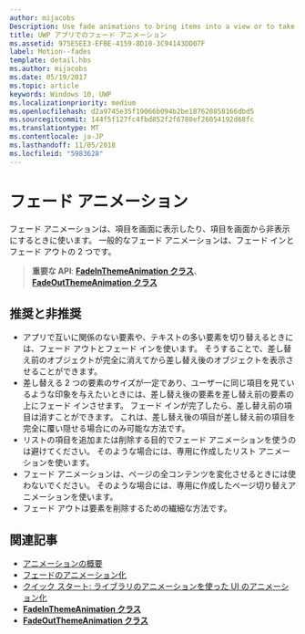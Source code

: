 ```yaml
---
author: mijacobs
Description: Use fade animations to bring items into a view or to take items out of a view. The two common fade animations are fade-in and fade-out.
title: UWP アプリでのフェード アニメーション
ms.assetid: 975E5EE3-EFBE-4159-8D10-3C94143DD07F
label: Motion--fades
template: detail.hbs
ms.author: mijacobs
ms.date: 05/19/2017
ms.topic: article
keywords: Windows 10, UWP
ms.localizationpriority: medium
ms.openlocfilehash: d2a9745e35f19066b094b2be187620858166dbd5
ms.sourcegitcommit: 144f5f127fc4fbd852f2f6780ef26054192d68fc
ms.translationtype: MT
ms.contentlocale: ja-JP
ms.lasthandoff: 11/05/2018
ms.locfileid: "5983628"
---
```

# <a name="fade-animations"></a>フェード アニメーション



フェード アニメーションは、項目を画面に表示したり、項目を画面から非表示にするときに使います。 一般的なフェード アニメーションは、フェード インとフェード アウトの 2 つです。

> **重要な API**: [**FadeInThemeAnimation クラス**](https://msdn.microsoft.com/library/windows/apps/br210298)、[**FadeOutThemeAnimation クラス**](https://msdn.microsoft.com/library/windows/apps/br210302)


## <a name="dos-and-donts"></a>推奨と非推奨


-   アプリで互いに関係のない要素や、テキストの多い要素を切り替えるときには、フェード アウトとフェード インを使います。 そうすることで、差し替え前のオブジェクトが完全に消えてから差し替え後のオブジェクトを表示させることができます。
-   差し替える 2 つの要素のサイズが一定であり、ユーザーに同じ項目を見ているような印象を与えたいときには、差し替え後の要素を差し替え前の要素の上にフェード インさせます。 フェード インが完了したら、差し替え前の項目は消すことができます。 これは、差し替え後の項目が差し替え前の項目を完全に覆い隠せる場合にのみ可能な方法です。
-   リストの項目を追加または削除する目的でフェード アニメーションを使うのは避けてください。 そのような場合には、専用に作成したリスト アニメーションを使います。
-   フェード アニメーションは、ページの全コンテンツを変化させるときには使わないでください。 そのような場合には、専用に作成したページ切り替えアニメーションを使います。
-   フェード アウトは要素を削除するための繊細な方法です。
## <a name="related-articles"></a>関連記事

* [アニメーションの概要](https://msdn.microsoft.com/library/windows/apps/mt187350)
* [フェードのアニメーション化](https://msdn.microsoft.com/library/windows/apps/xaml/jj649429)
* [クイック スタート: ライブラリのアニメーションを使った UI のアニメーション化](https://msdn.microsoft.com/library/windows/apps/xaml/hh452703)
* [**FadeInThemeAnimation クラス**](https://msdn.microsoft.com/library/windows/apps/br210298)
* [**FadeOutThemeAnimation クラス**](https://msdn.microsoft.com/library/windows/apps/br210302)

 

 




